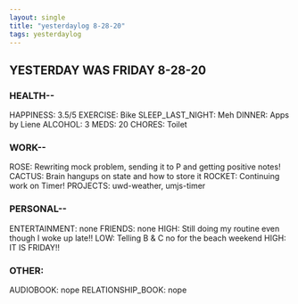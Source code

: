 ```yaml
---
layout: single
title: "yesterdaylog 8-28-20"
tags: yesterdaylog
---
```


## YESTERDAY WAS FRIDAY 8-28-20

### HEALTH--

HAPPINESS: 3.5/5
EXERCISE: Bike
SLEEP_LAST_NIGHT: Meh
DINNER: Apps by Liene
ALCOHOL: 3
MEDS: 20
CHORES: Toilet

### WORK--

ROSE: Rewriting mock problem, sending it to P and getting positive notes!
CACTUS: Brain hangups on state and how to store it
ROCKET: Continuing work on Timer!
PROJECTS: uwd-weather, umjs-timer

### PERSONAL--

ENTERTAINMENT: none
FRIENDS: none
HIGH: Still doing my routine even though I woke up late!!
LOW: Telling B & C no for the beach weekend
HIGH: IT IS FRIDAY!!

### OTHER:

AUDIOBOOK: nope
RELATIONSHIP_BOOK: nope




